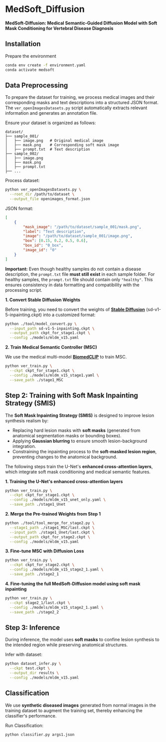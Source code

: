 # MedSoft_Diffusion

**MedSoft-Diffusion: Medical Semantic-Guided Diffusion Model with Soft Mask Conditioning for Vertebral Disease Diagnosis**

## Installation

Prepare the environment

```sh
conda env create -f environment.yaml
conda activate medsoft
```

## Data Preprocessing

To prepare the dataset for training, we process medical images and their corresponding masks and text descriptions into a structured JSON format. The `ver_openImagesDatasets.py` script automatically extracts relevant information and generates an annotation file. 

Ensure your dataset is organized as follows:

```plaintext
dataset/
├── sample_001/
│   ├── image.png   # Original medical image
│   ├── mask.png    # Corresponding soft mask image
│   ├── prompt.txt  # Text description
├── sample_002/
│   ├── image.png
│   ├── mask.png
│   ├── prompt.txt
├── ...
```

Process dataset:

```sh
python ver_openImagesDatasets.py \
  --root_dir /path/to/dataset \
  --output_file openimages_format.json
```

JSON format:

```json
[
    {
        "mask_image": "/path/to/dataset/sample_001/mask.png",
        "label": "Text description",
        "image": "/path/to/dataset/sample_001/image.png",
        "box": [0.15, 0.2, 0.5, 0.6],
        "box_id": "0_box",
        "image_id": "0"
    }
]
```

**Important:** Even though healthy samples do not contain a disease description, the `prompt.txt` file **must still exist** in each sample folder. For healthy samples, the `prompt.txt` file should contain only `"healthy"`. This ensures consistency in data formatting and compatibility with the processing script.

**1. Convert Stable Diffusion Weights**

Before training, you need to convert the weights of **[Stable Diffusion](https://huggingface.co/stable-diffusion-v1-5/stable-diffusion-inpainting)** (sd-v1-5-inpainting.ckpt) into a customized format:

```sh
python ./tool/model_convert.py \
  --input_path sd-v1-5-inpainting.ckpt \
  --output_path ckpt_for_stage1.ckpt \
  --config ./models/mldm_v15.yaml
```

**2. Train Medical Semantic Controller (MSC)**

We use the medical multi-model **[BiomedCLIP](https://huggingface.co/microsoft/BiomedCLIP-PubMedBERT_256-vit_base_patch16_224)** to train MSC. 

```sh
python ver_train.py \
  --ckpt ckpt_for_stage1.ckpt \
  --config ./models/mldm_v15_stage1.yaml \
  --save_path ./stage1_MSC
```

## **Step 2: Training with Soft Mask Inpainting Strategy (SMIS)**

The **Soft Mask Inpainting Strategy (SMIS)** is designed to improve lesion synthesis realism by:

- Replacing hard lesion masks with **soft masks** (generated from anatomical segmentation masks or bounding boxes).
- Applying **Gaussian blurring** to ensure smooth lesion-background integration.
- Constraining the inpainting process to the **soft-masked lesion region**, preventing changes to the anatomical background.

The following steps train the U-Net's **enhanced cross-attention layers**, which integrate soft mask conditioning and medical semantic features.

**1. Training the U-Net's enhanced cross-attention layers**

```sh
python ver_train.py \
  --ckpt ckpt_for_stage1.ckpt \
  --config ./models/mldm_v15_unet_only.yaml \
  --save_path ./stage1_Unet
```

**2. Merge the Pre-trained Weights from Step 1**

```sh
python ./tool/tool_merge_for_stage2.py \
  --stage1_path ./stage1_MSC/last.ckpt \
  --input_path ./stage1_Unet/last.ckpt \
  --output_path ckpt_for_stage2.ckpt \
  --config ./models/mldm_v15.yaml
```

**3. Fine-tune MSC with Diffusion Loss**

```sh
python ver_train.py \
  --ckpt ckpt_for_stage2.ckpt \
  --config ./models/mldm_v15_stage2_1.yaml \
  --save_path ./stage2_1
```

**4. Fine-tuning the full MedSoft-Diffusion model using soft mask inpainting**

```sh
python ver_train.py \
  --ckpt stage2_1/last.ckpt \
  --config ./models/mldm_v15_stage2_1.yaml \
  --save_path ./stage2_2
```

## Step 3: Inference

During inference, the model uses **soft masks** to confine lesion synthesis to the intended region while preserving anatomical structures.

Infer with dataset:

```sh
python dataset_infer.py \
  --ckpt test.ckpt \
  --output_dir results \
  --config ./models/mldm_v15.yaml
```

## Classification

We use **synthetic diseased images** generated from normal images in the training dataset to augment the training set, thereby enhancing the classifier's performance.

Run Classification:

```sh
python classifier.py args1.json
```
